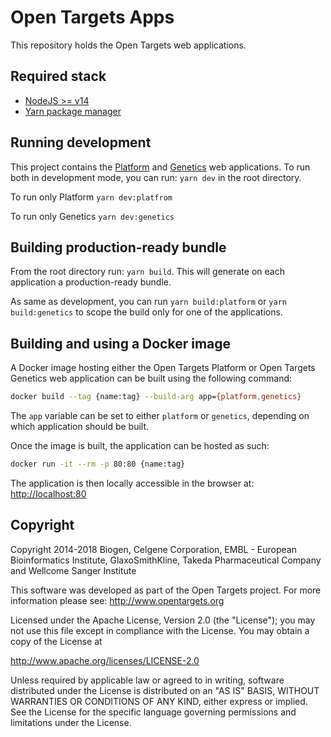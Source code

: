 # Open Targets Apps

This repository holds the Open Targets web applications.

## Required stack

- [NodeJS >= v14](https://nodejs.org/en/)
- [Yarn package manager](https://yarnpkg.com/)

## Running development

This project contains the [Platform](https://platform.opentargets.org/) and [Genetics](https://genetics.opentargets.org/) web applications. To run both in development mode, you can run: `yarn dev` in the root directory.

To run only Platform `yarn dev:platfrom`

To run only Genetics `yarn dev:genetics`

## Building production-ready bundle

From the root directory run: `yarn build`. This will generate on each application a production-ready bundle.

As same as development, you can run `yarn build:platform` or `yarn build:genetics` to scope the build only for one of the applications.

## Building and using a Docker image

A Docker image hosting either the Open Targets Platform or Open Targets Genetics web application can be built using the following command:

```sh
docker build --tag {name:tag} --build-arg app={platform,genetics}
```

The `app` variable can be set to either `platform` or `genetics`, depending on which application should be built.

Once the image is built, the application can be hosted as such:

```sh
docker run -it --rm -p 80:80 {name:tag}
```

The application is then locally accessible in the browser at: <http://localhost:80>

## Copyright

Copyright 2014-2018 Biogen, Celgene Corporation, EMBL - European Bioinformatics Institute, GlaxoSmithKline, Takeda Pharmaceutical Company and Wellcome Sanger Institute

This software was developed as part of the Open Targets project. For more information please see: http://www.opentargets.org

Licensed under the Apache License, Version 2.0 (the "License");
you may not use this file except in compliance with the License.
You may obtain a copy of the License at

http://www.apache.org/licenses/LICENSE-2.0

Unless required by applicable law or agreed to in writing, software
distributed under the License is distributed on an "AS IS" BASIS,
WITHOUT WARRANTIES OR CONDITIONS OF ANY KIND, either express or implied.
See the License for the specific language governing permissions and
limitations under the License.
